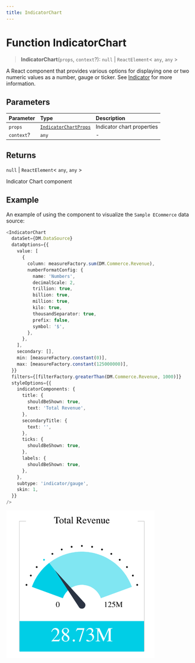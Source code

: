 ```yaml
---
title: IndicatorChart
---
```


# Function IndicatorChart

> **IndicatorChart**(`props`, `context`?): `null` \| `ReactElement`\< `any`, `any` \>

A React component that provides various options for displaying one or two numeric values as a number, gauge or ticker.
See [Indicator](https://docs.sisense.com/main/SisenseLinux/indicator.htm) for more information.

## Parameters

| Parameter | Type | Description |
| :------ | :------ | :------ |
| `props` | [`IndicatorChartProps`](../interfaces/interface.IndicatorChartProps.md) | Indicator chart properties |
| `context`? | `any` | - |

## Returns

`null` \| `ReactElement`\< `any`, `any` \>

Indicator Chart component

## Example

An example of using the component to visualize the `Sample ECommerce` data source:
```ts
<IndicatorChart
  dataSet={DM.DataSource}
  dataOptions={{
    value: [
      {
        column: measureFactory.sum(DM.Commerce.Revenue),
        numberFormatConfig: {
          name: 'Numbers',
          decimalScale: 2,
          trillion: true,
          billion: true,
          million: true,
          kilo: true,
          thousandSeparator: true,
          prefix: false,
          symbol: '$',
        },
      },
    ],
    secondary: [],
    min: [measureFactory.constant(0)],
    max: [measureFactory.constant(125000000)],
  }}
  filters={[filterFactory.greaterThan(DM.Commerce.Revenue, 1000)]}
  styleOptions={{
    indicatorComponents: {
      title: {
        shouldBeShown: true,
        text: 'Total Revenue',
      },
      secondaryTitle: {
        text: '',
      },
      ticks: {
        shouldBeShown: true,
      },
      labels: {
        shouldBeShown: true,
      },
    },
    subtype: 'indicator/gauge',
    skin: 1,
  }}
/>
```

<img src="../../../img/indicator-chart-example-1.png" width="400px" />
